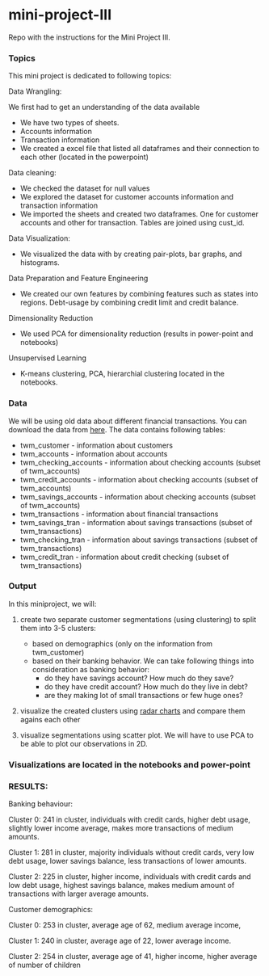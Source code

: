 # mini-project-III
Repo with the instructions for the Mini Project III.


### Topics
This mini project is dedicated to following topics:

Data Wrangling:

We first had to get an understanding of the data available
 - We have two types of sheets. 
 - Accounts information 
 - Transaction information
 - We created a excel file that listed all dataframes and their connection to each other (located in the powerpoint)
 

Data cleaning:

 - We checked the dataset for null values
 - We explored the dataset for customer accounts information and transaction information
 - We imported the sheets and created two dataframes. One for customer accounts and other for transaction. Tables are joined    using cust_id.

Data Visualization:
 - We visualized the data with by creating pair-plots, bar graphs, and histograms. 
 

Data Preparation and Feature Engineering
- We created our own features by combining features such as states into regions. Debt-usage by combining credit limit and credit balance. 

Dimensionality Reduction
- We used PCA for dimensionality reduction (results in power-point and notebooks)

Unsupervised Learning
- K-means clustering, PCA, hierarchial clustering located in the notebooks. 

### Data
We will be using old data about different financial transactions. You can download the data from [here](https://drive.google.com/file/d/1zAjnf936aHkwVCq_BmA47p4lpRjyRzMf/view?usp=sharing). The data contains following tables:

- twm_customer - information about customers
- twm_accounts - information about accounts
- twm_checking_accounts - information about checking accounts (subset of twm_accounts)
- twm_credit_accounts - information about checking accounts (subset of twm_accounts)
- twm_savings_accounts - information about checking accounts (subset of twm_accounts)
- twm_transactions - information about financial transactions
- twm_savings_tran - information about savings transactions (subset of twm_transactions)
- twm_checking_tran - information about savings transactions (subset of twm_transactions)
- twm_credit_tran - information about credit checking (subset of twm_transactions)


### Output

In this miniproject, we will:

1.  create two separate customer segmentations (using clustering) to split them into 3-5 clusters: 
    - based on demographics (only on the information from twm_customer)
    - based on their banking behavior. We can take following things into consideration as banking behavior:
        - do they have savings account? How much do they save?
        - do they have credit account? How much do they live in debt?
        - are they making lot of small transactions or few huge ones?
        
 
2. visualize the created clusters using [radar charts](https://plotly.com/python/radar-chart/) and compare them agains each other
3. visualize segmentations using scatter plot. We will have to use PCA to be able to plot our observations in 2D.


### Visualizations are located in the notebooks and power-point



### RESULTS:

Banking behaviour: 

Cluster 0: 241 in cluster, individuals with credit cards, higher debt usage, slightly lower income average, makes more transactions of medium amounts.

Cluster 1: 281 in cluster, majority individuals without credit cards, very low debt usage,  lower savings balance, less transactions of lower amounts.

Cluster 2: 225 in cluster, higher income, individuals with credit cards and low debt usage, highest savings balance, makes medium amount of transactions with larger average amounts.


Customer demographics:

Cluster 0: 253 in cluster, average age of 62, medium average income,  

Cluster 1: 240 in cluster, average age of 22, lower average income. 

Cluster 2: 254 in cluster, average age of 41, higher income, higher average of number of children

